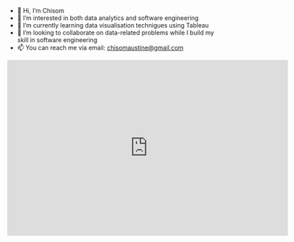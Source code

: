 - 👋 Hi, I’m Chisom
- 👀 I’m interested in both data analytics and software engineering
- 🌱 I’m currently learning data visualisation technigues using Tableau 
- 💞️ I’m looking to collaborate on data-related problems while I build my skill in software engineering
- 📫 You can reach me via email: chisomaustine@gmail.com
<iframe width="652" height="408" seamless frameborder="0" scrolling="no" src="https://docs.google.com/spreadsheets/d/e/2PACX-1vQrKnvCZrAeO-gjkgXeQWFcvy63531gYagk-doPiI8j06UWNJV26chLKfgSWpKKkFfsU1UkzZFfousX/pubchart?oid=813327488&amp;format=interactive"></iframe>

<!---
Cezeneche/Cezeneche is a ✨ special ✨ repository because its `README.md` (this file) appears on your GitHub profile.
You can click the Preview link to take a look at your changes.
--->
